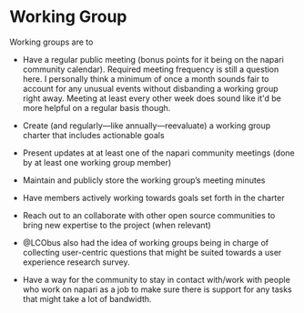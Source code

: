# Working Group  
Working groups are to
- Have a regular public meeting (bonus points for it being on the napari community calendar). 
Required meeting frequency is still a question here. I personally think a minimum of once a month sounds fair to account for any unusual events without disbanding a working group right away. Meeting at least every other week does sound like it'd be more helpful on a regular basis though.

- Create (and regularly—like annually—reevaluate) a working group charter that includes actionable goals
- Present updates at at least one of the napari community meetings (done by at least one working group member)
- Maintain and publicly store the working group’s meeting minutes
- Have members actively working towards goals set forth in the charter
- Reach out to an collaborate with other open source communities to bring new expertise to the project (when relevant)
- @LCObus also had the idea of working groups being in charge of collecting user-centric questions that might be suited towards a user experience research survey.
- Have a way for the community to stay in contact with/work with people who work on napari as a job to make sure there is support for any tasks that might take a lot of bandwidth. 
##
